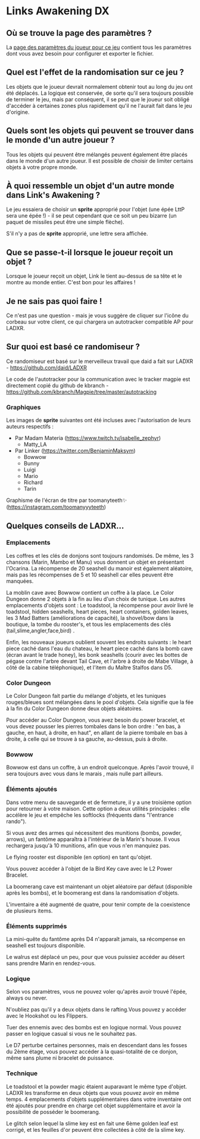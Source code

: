 # Links Awakening DX

## Où se trouve la page des paramètres ?

La [page des paramètres du joueur pour ce jeu](../player-settings) contient tous les paramètres dont vous avez besoin pour configurer et exporter le fichier.

## Quel est l'effet de la randomisation sur ce jeu ?

Les objets que le joueur devrait normalement obtenir tout au long du jeu ont été déplacés. 
La logique est conservée, de sorte qu'il sera toujours possible de terminer le jeu, mais par conséquent, il se peut que le joueur soit obligé d'accéder à certaines zones plus rapidement qu'il ne l'aurait fait dans le jeu d'origine.

## Quels sont les objets qui peuvent se trouver dans le monde d'un autre joueur ?

Tous les objets qui peuvent être mélangés peuvent également être placés dans le monde d'un autre joueur. Il est possible de choisir de limiter
certains objets à votre propre monde.

## À quoi ressemble un objet d'un autre monde dans Link's Awakening ?

Le jeu essaiera de choisir un **sprite** approprié pour l'objet (une épée LttP sera une épée !) - il se peut cependant que ce soit un peu bizarre (un paquet de missiles peut être une simple flèche).

S'il n'y a pas de **sprite** approprié, une lettre sera affichée.

## Que se passe-t-il lorsque le joueur reçoit un objet ?

Lorsque le joueur reçoit un objet, Link le tient au-dessus de sa tête et le montre au monde entier. C'est bon pour les 
affaires !

## Je ne sais pas quoi faire !

Ce n'est pas une question - mais je vous suggère de cliquer sur l'icône du corbeau sur votre client, ce qui chargera un autotracker compatible AP pour LADXR.

## Sur quoi est basé ce randomiseur ?

Ce randomiseur est basé sur le merveilleux travail que daid a fait sur LADXR - https://github.com/daid/LADXR

Le code de l'autotracker pour la communication avec le tracker magpie est directement copié du github de kbranch - https://github.com/kbranch/Magpie/tree/master/autotracking

### Graphiques

Les images de **sprite** suivantes ont été incluses avec l'autorisation de leurs auteurs respectifs :

* Par Madam Materia (https://www.twitch.tv/isabelle_zephyr)
  * Matty_LA
* Par Linker (https://twitter.com/BenjaminMaksym)
  * Bowwow
  * Bunny
  * Luigi
  * Mario
  * Richard
  * Tarin

Graphisme de l'écran de titre par toomanyteeth✨ (https://instagram.com/toomanyyyteeth)

## Quelques conseils de LADXR...

<h3>Emplacements</h3>
<p>Les coffres et les clés de donjons sont toujours randomisés. De même, les 3 chansons (Marin, Mambo et Manu) vous donnent un objet en présentant l'Ocarina. La récompense de 20 seashell du manoir est également aléatoire, mais pas les récompenses de 5 et 10 seashell car elles peuvent être manquées.</p>
<p>La moblin cave avec Bowwow contient un coffre à la place. Le Color Dungeon donne 2 objets à la fin au lieu d'un choix de tunique. Les autres emplacements d'objets sont : Le toadstool, la récompense pour avoir livré le toadstool, hidden seashells, heart pieces, heart containers, golden leaves, les 3 Mad Batters (améliorations de capacité), la shovel/bow dans la boutique, la tombe du rooster's, et tous les emplacements des clés (tail,slime,angler,face,bird) .</p>
<p>Enfin, les nouveaux joueurs oublient souvent les endroits suivants : le heart piece caché dans l'eau du  chateau, le heart piece caché dans la bomb cave (écran avant le trade honey), les bonk seashells (courir avec les bottes de pégase contre l'arbre devant Tail Cave, et l'arbre à droite de Mabe Village, à côté de la cabine téléphonique), et l'item du Maître Stalfos dans D5.</p>

<h3>Color Dungeon</h3>
<p>Le Color Dungeon fait partie du mélange d'objets, et les tuniques rouges/bleues sont mélangées dans le pool d'objets. Cela signifie que la fée à la fin du Color Dungeon donne deux objets aléatoires.</p>
<p>Pour accéder au Color Dungeon, vous avez besoin du power bracelet, et vous devez pousser les pierres tombales dans le bon ordre : "en bas, à gauche, en haut, à droite, en haut", en allant de la pierre tombale en bas à droite, à celle qui se trouve à sa gauche, au-dessus, puis à droite.</p>

<h3>Bowwow</h3>
<p>Bowwow est dans un coffre, à un endroit quelconque. Après l'avoir trouvé, il sera toujours avec vous dans le marais , mais nulle part ailleurs.</p>

<h3>Éléments ajoutés</h3>
<p>Dans votre menu de sauvegarde et de fermeture, il y a une troisième option pour retourner à votre maison. Cette option a deux utilités principales : elle accélère le jeu et empêche les softlocks (fréquents dans "l'entrance rando").</p>
<p>Si vous avez des armes qui nécessitent des munitions (bombs, powder, arrows), un fantôme apparaîtra à l'intérieur de la Marin's house. Il vous rechargera jusqu'à 10 munitions, afin que vous n'en manquiez pas.</p>
<p>Le flying rooster est disponible (en option) en tant qu'objet.</p>
<p>Vous pouvez accéder à l'objet de la Bird Key cave avec le L2 Power Bracelet.</p>
<p>La boomerang cave est maintenant un objet aléatoire par défaut (disponible après les bombs), et le boomerang est dans la randomisation d'objets.</p>
<p>L'inventaire a été augmenté de quatre, pour tenir compte de la coexistence de plusieurs items.</p>

<h3>Éléments supprimés</h3>
<p>La mini-quête du fantôme après D4 n'apparaît jamais, sa récompense en seashell est toujours disponible.</p>
<p>Le walrus est déplacé un peu, pour que vous puissiez accéder au désert sans prendre Marin en rendez-vous.</p>

<h3>Logique</h3>
<p>Selon vos paramètres, vous ne pouvez voler qu'après avoir trouvé l'épée, always ou never.</p>
<p>N'oubliez pas qu'il y a deux objets dans le rafting.Vous pouvez y accéder avec le Hookshot ou les Flippers.</p>
<p>Tuer des ennemis avec des bombs est en logique normal. Vous pouvez passer en logique casual si vous ne le souhaitez pas.</p>
<p>Le D7 perturbe certaines personnes, mais en descendant dans les fosses du 2ème étage, vous pouvez accéder à la quasi-totalité de ce donjon, même sans plume ni bracelet de puissance.</p>

<h3>Technique</h3>
<p>Le toadstool et la powder magic étaient auparavant le même type d'objet. LADXR les transforme en deux objets que vous pouvez avoir en même temps. 4 emplacements d'objets supplémentaires dans votre inventaire ont été ajoutés pour prendre en charge cet objet supplémentaire et avoir la possibilité de posséder le boomerang.</p>
<p>Le glitch selon lequel la slime key est en fait une 6ème golden leaf est corrigé, et les feuilles d'or peuvent être collectées à côté de la slime key.</p>
